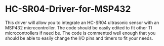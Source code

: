 # HC-SR04-Driver-for-MSP432
This driver will allow you to integrate an HC-SR04 ultrasonic sensor with an MSP432 microcontroller. The code should be easily edited to fit other TI microcontrollers if need be. 
The code is commented well enough that you should be able to easily change the I/O pins and timers to fit your needs. 

